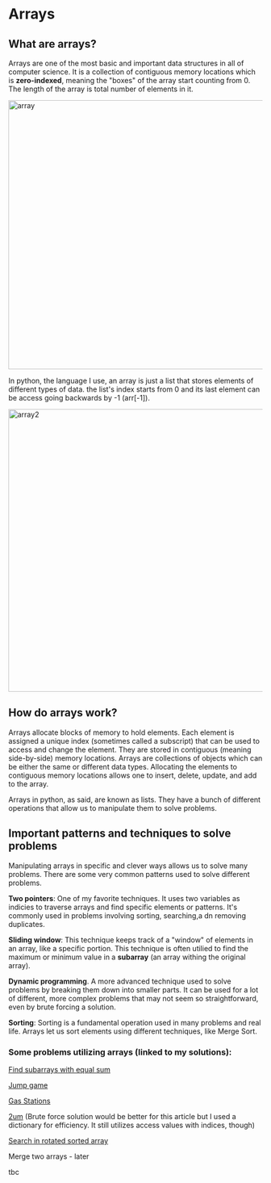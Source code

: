 # Arrays

## What are arrays?

Arrays are one of the most basic and important data structures in all of computer science. It is a collection of contiguous memory locations which is **zero-indexed**, meaning the "boxes" of the array start counting from 0. The length of the array is total number of elements in it.

<img width="533" alt="array" src="https://github.com/user-attachments/assets/02be1750-fd34-423a-85b8-4aae107e462a">

In python, the language I use, an array is just a list that stores elements of different types of data. the list's index starts from 0 and its last element can be access going backwards by -1 (arr[-1]).

<img width="560" alt="array2" src="https://github.com/user-attachments/assets/bff8da61-c9a5-48f3-a653-4a458fc2b36a">

## How do arrays work?

Arrays allocate blocks of memory to hold elements. Each element is assigned a unique index (sometimes called a subscript) that can be used to access and change the element. They are stored in contiguous (meaning side-by-side) memory locations. Arrays are collections of objects which can be either the same or different data types. Allocating the elements to contiguous memory locations allows one to insert, delete, update, and add to the array.

Arrays in python, as said, are known as lists. They have a bunch of different operations that allow us to manipulate them to solve problems.

## Important patterns and techniques to solve problems

Manipulating arrays in specific and clever ways allows us to solve many problems. There are some very common patterns used to solve different problems.

**Two pointers**: One of my favorite techniques. It uses two variables as indicies to traverse arrays and find specific elements or patterns. It's commonly used in problems involving sorting, searching,a dn removing duplicates.

**Sliding window**: This technique keeps track of a "window" of elements in an array, like a specific portion. This technique is often utilied to find the maximum or minimum value in a **subarray** (an array withing the original array).

**Dynamic programming**. A more advanced technique used to solve problems by breaking them down into smaller parts. It can be used for a lot of different, more complex problems that may not seem so straightforward, even by brute forcing a solution.

**Sorting**: Sorting is a fundamental operation used in many problems and real life. Arrays let us sort elements using different techniques, like Merge Sort.

### Some problems utilizing arrays (linked to my solutions):

[Find subarrays with equal sum](https://github.com/Barca-Koseoglu/My-Leetcode-Solutions/tree/main/2395-Find-Subarrays-With-Equal-Sum)

[Jump game](https://github.com/Barca-Koseoglu/My-Leetcode-Solutions/tree/main/55-Jump-Game)

[Gas Stations](https://github.com/Barca-Koseoglu/My-Leetcode-Solutions/tree/main/134-Gas-Station)

[2um](https://github.com/Barca-Koseoglu/My-Leetcode-Solutions/tree/main/1-Two-Sum) (Brute force solution would be better for this article but I used a dictionary for efficiency. It still utilizes access values with indices, though)

[Search in rotated sorted array](https://github.com/Barca-Koseoglu/My-Leetcode-Solutions/tree/main/33-Search-In-Rotated-Sorted-Array)

Merge two arrays - later

tbc

